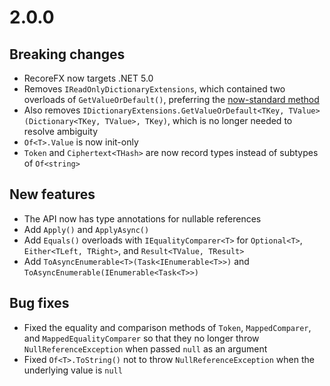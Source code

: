 # 2.0.0

## Breaking changes

- RecoreFX now targets .NET 5.0
- Removes `IReadOnlyDictionaryExtensions`, which contained two overloads of `GetValueOrDefault()`, preferring the [now-standard method](https://docs.microsoft.com/en-us/dotnet/api/system.collections.generic.collectionextensions)
- Also removes `IDictionaryExtensions.GetValueOrDefault<TKey, TValue>(Dictionary<TKey, TValue>, TKey)`, which is no longer needed to resolve ambiguity
- `Of<T>.Value` is now init-only
- `Token` and `Ciphertext<THash>` are now record types instead of subtypes of `Of<string>`

## New features

- The API now has type annotations for nullable references
- Add `Apply()` and `ApplyAsync()`
- Add `Equals()` overloads with `IEqualityComparer<T>` for `Optional<T>`, `Either<TLeft, TRight>`, and `Result<TValue, TResult>`
- Add `ToAsyncEnumerable<T>(Task<IEnumerable<T>>)` and `ToAsyncEnumerable(IEnumerable<Task<T>>)`

## Bug fixes

- Fixed the equality and comparison methods of `Token`, `MappedComparer`, and `MappedEqualityComparer` so that they no longer throw `NullReferenceException` when passed `null` as an argument
- Fixed `Of<T>.ToString()` not to throw `NullReferenceException` when the underlying value is `null`